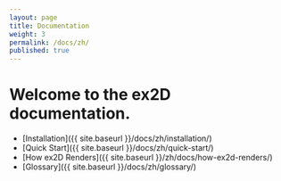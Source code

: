 ```yaml
---
layout: page
title: Documentation
weight: 3
permalink: /docs/zh/
published: true
---
```


# Welcome to the ex2D documentation.

- [Installation]({{ site.baseurl }}/docs/zh/installation/)
- [Quick Start]({{ site.baseurl }}/docs/zh/quick-start/)  
- [How ex2D Renders]({{ site.baseurl }}/zh/docs/how-ex2d-renders/)  
- [Glossary]({{ site.baseurl }}/docs/zh/glossary/)  
